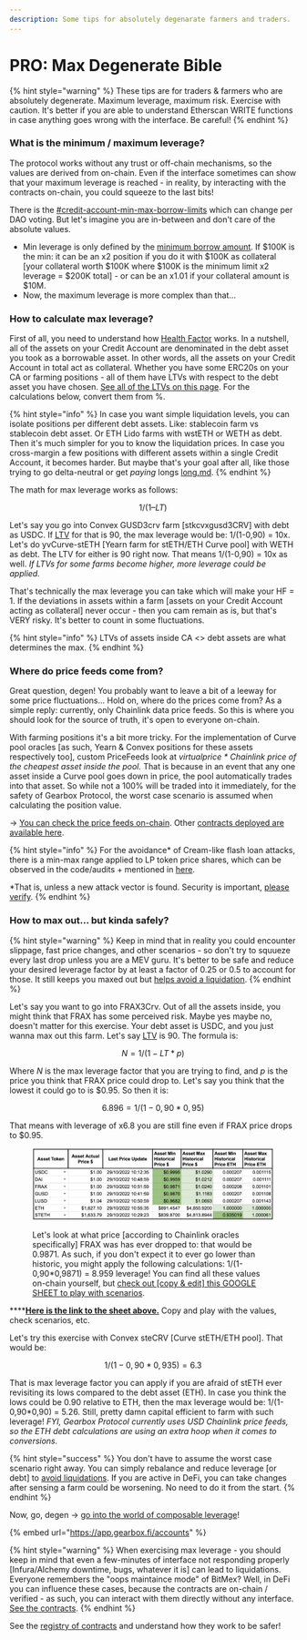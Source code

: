 ```yaml
---
description: Some tips for absolutely degenarate farmers and traders.
---
```


# PRO: Max Degenerate Bible

{% hint style="warning" %}
These tips are for traders & farmers who are absolutely degenerate. Maximum leverage, maximum risk. Exercise with caution. It's better if you are able to understand Etherscan WRITE functions in case anything goes wrong with the interface. Be careful!
{% endhint %}

### What is the minimum / maximum leverage?

The protocol works without any trust or off-chain mechanisms, so the values are derived from on-chain. Even if the interface sometimes can show that your maximum leverage is reached - in reality, by interacting with the contracts on-chain, you could squeeze to the last bits!

There is the [#credit-account-min-max-borrow-limits](how-to-open-account.md#credit-account-min-max-borrow-limits "mention") which can change per DAO voting. But let's imagine you are in-between and don't care of the absolute values.

* Min leverage is only defined by the [minimum borrow amount](how-to-open-account.md#credit-account-min-max-borrow-limits). If $100K is the min: it can be an x2 position if you do it with $100K as collateral \[your collateral worth $100K where $100K is the minimum limit x2 leverage = $200K total] - or can be an x1.01 if your collateral amount is $10M.
* Now, the maximum leverage is more complex than that...

### How to calculate max leverage?

First of all, you need to understand how [Health Factor](../overview/liquidations/#what-is-a-health-factor) works. In a nutshell, all of the assets on your Credit Account are denominated in the debt asset you took as a borrowable asset. In other words, all the assets on your Credit Account in total act as collateral. Whether you have some ERC20s on your CA or farming positions - all of them have LTVs with respect to the debt asset you have chosen. [See all of the LTVs on this page](../overview/credit-account/allowedlist-policy.md#allowed-assets-list). For the calculations below, convert them from %.

{% hint style="info" %}
In case you want simple liquidation levels, you can isolate positions per different debt assets. Like: stablecoin farm vs stablecoin debt asset. Or ETH Lido farms with wstETH or WETH as debt. Then it's much simpler for you to know the liquidation prices. In case you cross-margin a few positions with different assets within a single Credit Account, it becomes harder. But maybe that's your goal after all, like those trying to go delta-neutral or get _paying_ longs [long.md](strategies/long.md "mention").
{% endhint %}

The math for max leverage works as follows:

$$
1 / (1 – LT)
$$

Let's say you go into Convex GUSD3crv farm \[stkcvxgusd3CRV] with debt as USDC. If [LTV](../overview/credit-account/allowedlist-policy.md#allowed-assets-list) for that is 90, the max leverage would be: 1/(1-0,90) = 10x. Let's do yvCurve-stETH \[Yearn farm for stETH/ETH Curve pool] with WETH as debt. The LTV for either is 90 right now. That means 1/(1-0,90) = 10x as well. _If LTVs for some farms become higher, more leverage could be applied._

That's technically the max leverage you can take which will make your HF = 1. If the deviations in assets within a farm \[assets on your Credit Account acting as collateral] never occur - then you cam remain as is, but that's VERY risky. It's better to count in some fluctuations.

{% hint style="info" %}
LTVs of assets inside CA <> debt assets are what determines the max.
{% endhint %}

### Where do price feeds come from?

Great question, degen! You probably want to leave a bit of a leeway for some price fluctuations... Hold on, where do the prices come from? As a simple reply: currently, only Chainlink data price feeds. So this is where you should look for the source of truth, it's open to everyone on-chain.

With farming positions it's a bit more tricky. For the implementation of Curve pool oracles \[as such, Yearn & Convex positions for these assets respectively too], custom PriceFeeds look at _virtualprice \* Chainlink price of the cheapest asset inside the pool._ That is because in an event that any one asset inside a Curve pool goes down in price, the pool automatically trades into that asset. So while not a 100% will be traded into it immediately, for the safety of Gearbox Protocol, the worst case scenario is assumed when calculating the position value.

\-> [You can check the price feeds on-chain](https://etherscan.io/address/0x6385892aCB085eaa24b745a712C9e682d80FF681#readContract). Other [contracts deployed are available here](https://dev.gearbox.fi/docs/documentation/deployments/deployed-contracts/).

{% hint style="info" %}
For the avoidance\* of Cream-like flash loan attacks, there is a min-max range applied to LP token price shares, which can be observed in the code/audits + mentioned in [here](https://medium.com/gearbox-protocol/product-evolution-v2-gearbox-protocol-from-1-to-2-going-further-dcedf3b5d959).

\*That is, unless a new attack vector is found. Security is important, [please verify](../risk-and-security/audits-bug-bounty.md).
{% endhint %}

### How to max out... but kinda safely?

{% hint style="warning" %}
Keep in mind that in reality you could encounter slippage, fast price changes, and other scenarios - so don't try to squueze every last drop unless you are a MEV guru. It's better to be safe and reduce your desired leverage factor by at least a factor of 0.25 or 0.5 to account for those. It still keeps you maxed out but [helps avoid a liquidation](credit-account-dashboard-overview/kak-ne-byt-rekt.md).
{% endhint %}

Let's say you want to go into FRAX3Crv. Out of all the assets inside, you might think that FRAX has some perceived risk. Maybe yes maybe no, doesn't matter for this exercise. Your debt asset is USDC, and you just wanna max out this farm. Let's say [LTV](../overview/credit-account/allowedlist-policy.md#allowed-assets-list) is 90. The formula is:

$$
N = 1 / (1-LT*p)
$$



Where _N_ is the max leverage factor that you are trying to find, and _p_ is the price you think that FRAX price could drop to. Let's say you think that the lowest it could go to is $0.95. So then it is:

$$
6.896 = 1/(1-0,90*0,95)
$$

That means with leverage of x6.8 you are still fine even if FRAX price drops to $0.95.&#x20;

<figure><img src="../.gitbook/assets/Screenshot 2022-10-30 at 14.06.01.png" alt=""><figcaption><p>Let's look at what price [according to Chainlink oracles specifically] FRAX was has ever dropped to: that would be 0.9871. As such, if you don't expect it to ever go lower than historic, you might apply the following calculations: 1/(1-0,90*0,9871) = 8.959 leverage! <em></em> You can find all these values on-chain yourself, but <a href="https://docs.google.com/spreadsheets/d/1kANaCnMsDWmxREsKKFGKf34uXMI5rZ-P66cJjuvkLOQ/edit?usp=sharing">check out [copy &#x26; edit] this GOOGLE SHEET to play with scenarios</a>. </p></figcaption></figure>

****[**Here is the link to the sheet above.**](https://docs.google.com/spreadsheets/d/1kANaCnMsDWmxREsKKFGKf34uXMI5rZ-P66cJjuvkLOQ/edit?usp=sharing) Copy and play with the values, check scenarios, etc.

Let's try this exercise with Convex steCRV \[Curve stETH/ETH pool]. That would be:

$$
1/(1-0,90*0,935) = 6.3
$$

That is max leverage factor you can apply if you are afraid of stETH ever revisiting its lows compared to the debt asset (ETH). In case you think the lows could be 0.90 relative to ETH, then the max leverage would be: 1/(1-0,90\*0,90) = 5.26. Still, pretty damn capital efficient to farm with such leverage! _FYI, Gearbox Protocol currently uses USD Chainlink price feeds, so the ETH debt calculations are using an extra hoop when it comes to conversions._

{% hint style="success" %}
You don't have to assume the worst case scenario right away. You can simply rebalance and reduce leverage \[or debt] to [avoid liquidations](credit-account-dashboard-overview/kak-ne-byt-rekt.md). If you are active in DeFi, you can take changes after sensing a farm could be worsening. No need to do it from the start.
{% endhint %}

Now, go, degen -> [go into the world of composable leverage](https://app.gearbox.fi/accounts)!

{% embed url="https://app.gearbox.fi/accounts" %}

{% hint style="warning" %}
When exercising max leverage - you should keep in mind that even a few-minutes of interface not responding properly \[Infura/Alchemy downtime, bugs, whatever it is] can lead to liquidations. Everyone remembers the "oops maintaince mode" of BitMex? Well, in DeFi you can influence these cases, because the contracts are on-chain / verified - as such, you can interact with them directly without any interface. [See the contracts](https://dev.gearbox.fi/docs/documentation/deployments/deployed-contracts/).
{% endhint %}

See the [registry of contracts](https://dev.gearbox.fi/docs/documentation/deployments/deployed-contracts/) and understand how they work to be safer!

